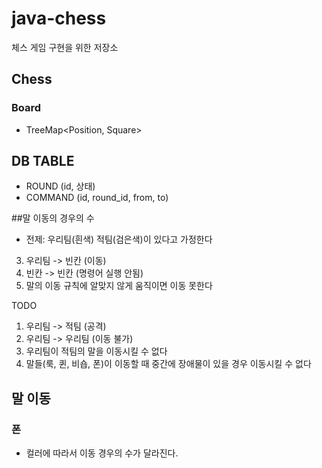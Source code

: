 # java-chess
체스 게임 구현을 위한 저장소


## Chess
### Board
- TreeMap<Position, Square> 


## DB TABLE
- ROUND (id, 상태)
- COMMAND (id, round_id, from, to)

##말 이동의 경우의 수

- 전제: 우리팀(흰색) 적팀(검은색)이 있다고 가정한다
3. 우리팀 -> 빈칸 (이동)
4. 빈칸 -> 빈칸 (명령어 실행 안됨)
6. 말의 이동 규칙에 알맞지 않게 움직이면 이동 못한다

TODO 
1. 우리팀 -> 적팀 (공격)
2. 우리팀 -> 우리팀 (이동 불가)
3. 우리팀이 적팀의 말을 이동시킬 수 없다
4. 말들(룩, 퀸, 비숍, 폰)이 이동할 때 중간에 장애물이 있을 경우 이동시킬 수 없다


## 말 이동
### 폰
- 컬러에 따라서 이동 경우의 수가 달라진다.